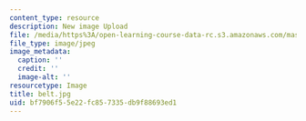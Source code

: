 ```yaml
---
content_type: resource
description: New image Upload
file: /media/https%3A/open-learning-course-data-rc.s3.amazonaws.com/mas-962-special-topics-new-textiles-spring-2010/bf7906f55e22fc857335db9f88693ed1_belt.jpg
file_type: image/jpeg
image_metadata:
  caption: ''
  credit: ''
  image-alt: ''
resourcetype: Image
title: belt.jpg
uid: bf7906f5-5e22-fc85-7335-db9f88693ed1
---
```

